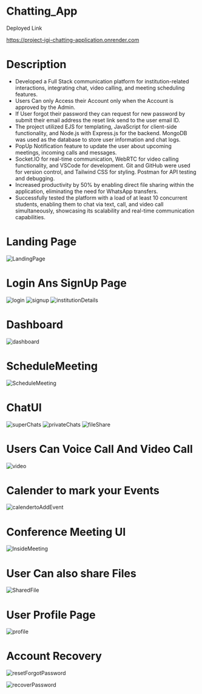 # Chatting_App
Deployed Link

https://project-igi-chatting-application.onrender.com

# Description
- Developed a Full Stack communication platform for institution-related interactions, integrating chat, video calling, and meeting scheduling 
features.
- Users Can only Access their Account only when the Account is approved by the Admin.
- If User forgot their password they can request for new password by submit their email address the reset link send to the user email ID.
- The project utilized EJS for templating, JavaScript for client-side functionality, and Node.js with Express.js for the backend. 
  MongoDB was used as the database to store user information and chat logs.
- PopUp Notification feature to update the user about upcoming meetings, incoming calls and messages.
- Socket.IO for real-time communication, WebRTC for video calling functionality, and VSCode for development. Git and GitHub were used for 
  version control, and Tailwind CSS for styling. Postman for API testing and debugging.
- Increased productivity by 50% by enabling direct file sharing within the application, eliminating the need for WhatsApp transfers.
- Successfully tested the platform with a load of at least 10 concurrent students, enabling them to chat via text, call, and video call 
simultaneously, showcasing its scalability and real-time communication capabilities.



# Landing Page

![LandingPage](https://github.com/VanshajTiwari/Chatting_App/assets/90194253/e4fdd193-a60a-4277-9cba-64b0762f4255)


# Login Ans SignUp Page

![login](https://github.com/VanshajTiwari/Chatting_App/assets/90194253/94e579f2-bd79-450b-b2d9-ece86445e5df)
![signup](https://github.com/VanshajTiwari/Chatting_App/assets/90194253/633c0c4a-19d2-4f1c-ad77-1e87b91fc45f)
![institutionDetails](https://github.com/VanshajTiwari/Chatting_App/assets/90194253/f5cebfc7-fa02-4ab4-bd0e-0a2a184a8d19)

# Dashboard

![dashboard](https://github.com/VanshajTiwari/Chatting_App/assets/90194253/941eb8da-2c65-4622-a9e1-c3cccae4d90e)

# ScheduleMeeting

![ScheduleMeeting](https://github.com/VanshajTiwari/Chatting_App/assets/90194253/c788e09e-bb53-4783-93a5-a8965c188a20)

# ChatUI

![superChats](https://github.com/VanshajTiwari/Chatting_App/assets/90194253/76033b9b-2c82-4af8-bfbe-0247722d6694)
![privateChats](https://github.com/VanshajTiwari/Chatting_App/assets/90194253/212da3f5-01ff-42d8-8c30-13f5aa6d4d87)
![fileShare](https://github.com/VanshajTiwari/Chatting_App/assets/90194253/27d43700-95e6-4b1b-9a52-7371541bfb81)

 # Users Can Voice Call And Video Call
 
![video](https://github.com/VanshajTiwari/Chatting_App/assets/90194253/9e448eb7-83ee-42de-a501-365c9eee4b54)

# Calender to mark your Events 

![calendertoAddEvent](https://github.com/VanshajTiwari/Chatting_App/assets/90194253/9b19be60-a576-465b-9f65-ae7baad4c6a6)

# Conference Meeting UI

![InsideMeeting](https://github.com/VanshajTiwari/Chatting_App/assets/90194253/970f6f12-338d-41ba-9168-19648559bb6a)

# User Can also share Files

![SharedFile](https://github.com/VanshajTiwari/Chatting_App/assets/90194253/659bbc74-4938-4d94-86d4-45f2f98e3c60)

# User Profile Page
![profile](https://github.com/VanshajTiwari/Chatting_App/assets/90194253/42164a46-2762-4e85-a054-f8f0928b89e2)

# Account Recovery

![resetForgotPassword](https://github.com/VanshajTiwari/Chatting_App/assets/90194253/6d420078-d0b1-4ac9-a35c-52fa7557b67a)

![recoverPassword](https://github.com/VanshajTiwari/Chatting_App/assets/90194253/b902797e-7b72-4443-aa06-2ae49c6185b1)
